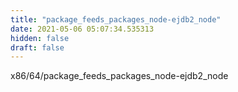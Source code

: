 ```yaml
---
title: "package_feeds_packages_node-ejdb2_node"
date: 2021-05-06 05:07:34.535313
hidden: false
draft: false
---
```


x86/64/package_feeds_packages_node-ejdb2_node

